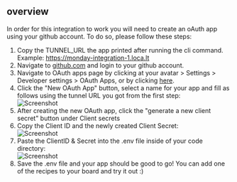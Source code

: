 ## overview
In order for this integration to work you will need to create an oAuth app using your github account.
To do so, please follow these steps:

1. Copy the TUNNEL_URL the app printed after running the cli command. Example: https://monday-integration-1.loca.lt
2. Navigate to [github.com](https://github.com/ 'github.com') and login to your github account.
3. Navigate to OAuth apps page by clicking at your avatar > Settings > Developer settings > OAuth Apps, or by clicking [here](https://github.com/settings/developers 'here').
4. Click the "New OAuth App" button, select a name for your app and fill as follows using the tunnel URL you got from the first step: <br/>![Screenshot](https://dapulse-res.cloudinary.com/image/upload/v1610367525/monday-apps-templates/github-node/Screen_Shot_2021-01-11_at_14.18.24.png)
5. After creating the new OAuth app, click the "generate a new client secret" button under Client secrets
6. Copy the Client ID and the newly created Client Secret: <br/>![Screenshot](https://dapulse-res.cloudinary.com/image/upload/v1610369018/monday-apps-templates/github-node/Screen_Shot_2021-01-11_at_14.42.26.png)
7. Paste the ClientID & Secret into the .env file inside of your code directory: <br/>![Screenshot](https://dapulse-res.cloudinary.com/image/upload/v1610369294/monday-apps-templates/github-node/Screen_Shot_2021-01-11_at_14.47.58.png)
8. Save the .env file and your app should be good to go! You can add one of the recipes to your board and try it out :)